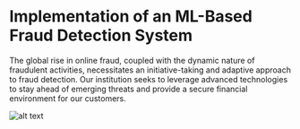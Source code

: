 # Implementation of an ML-Based Fraud Detection System

The global rise in online fraud, coupled with the dynamic nature of fraudulent activities, necessitates an initiative-taking and adaptive approach to fraud detection. Our institution seeks to leverage advanced technologies to stay ahead of emerging threats and provide a secure financial environment for our customers.

![alt text](.../Images/Header.jpg)